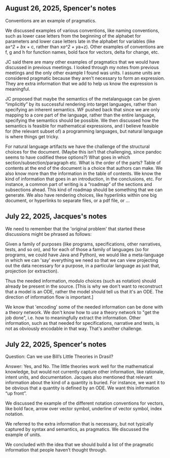 ## August 26, 2025, Spencer's notes

Conventions are an example of pragmatics.

We discussed examples of various conventions, like naming conventions, such as lower case letters from the beginning of the alphabet for parameters and lower case letters late in the alphabet for variables (like a*x^2 + b*x + c, rather than x*a^2 + y*a+z).  Other examples of conventions are f, g and h for function names, bold face for vectors, delta for change, etc.

JC said there are many other examples of pragmatics that we would have discussed in previous meetings.  I looked through my notes from previous meetings and the only other example I found was units.  I assume units are considered pragmatic because they aren’t necessary to form an expression.  They are extra information that we add to help us know the expression is meaningful.

JC proposed that maybe the semantics of the metalanguage can be given “implicitly” by its successful rendering into target languages, rather than specifying an inherent semantics.  WF pushed back that since we are only mapping to a core part of the language, rather than the entire language, specifying the semantics should be possible.  We then discussed how the semantics is feasible for mathematical expressions, and I believe feasible for (the relevant subset of) a programming languages, but natural language is where things get tricky.

For natural language artifacts we have the challenge of the structural choices for the document.  (Maybe this isn’t that challenging, since pandoc seems to have codified these options?) What goes in which section/subsection/paragraph etc. What is the order of the parts?  Table of contents at the end of the document is a choice that authors can make.  We also know more than the information in the table of contents.  We know the kind of information that goes in an introduction, in the conclusions, etc.  For instance, a common part of writing is a “roadmap” of the sections and subsections ahead.  This kind of roadmap should be something that we can generate.  We also have rendering choices, like hyperlinks within one big document, or hyperlinks to separate files, or a pdf file, or ...


## July 22, 2025, Jacques's notes

We need to remember that the 'original problem' that started these discussions might be phrased as follows:

Given a family of purposes (like programs, specifications, other narratives, tests, and so on), and for each of those a family of languages (so for programs, we could have Java and Python), we would like a meta-language in which we can 'say' everything we need so that we can view projecting out the data necessary for a purpose, in a particular language as just that, projection (or extraction).

Thus the needed information, modulo choices (such as notation) should already be present in the source. [This is why we don't want to reconstruct that a model is an ODE, rather the model should tell us that it's an ODE. The direction of information flow is important.]

We know that 'encoding' some of the needed information can be done with a theory network. We don't know how to *use* a theory network to "get the job done", i.e. how to meaningfully extract the information. Other information, such as that needed for specifications, narrative and tests, is not as obviously encodable in that way. That's another challenge.


## July 22, 2025, Spencer's notes

Question: Can we use Bill’s Little Theories in Drasil?
 
Answer: Yes, and No.  The little theories work well for the mathematical knowledge, but would not currently capture other information, like rationale, intent units, and documentation.  Jacques also mentioned that relevant information about the kind of a quantity is buried.  For instance, we want it to be obvious that a quantity is defined by an ODE.  We want this information “up front”.

We discussed the example of the different notation conventions for vectors, like bold face, arrow over vector symbol, underline of vector symbol, index notation.

We referred to the extra information that is necessary, but not typically captured by syntax and semantics, as pragmatics.  We discussed the example of units.

We concluded with the idea that we should build a list of the pragmatic information that people haven’t thought through.
